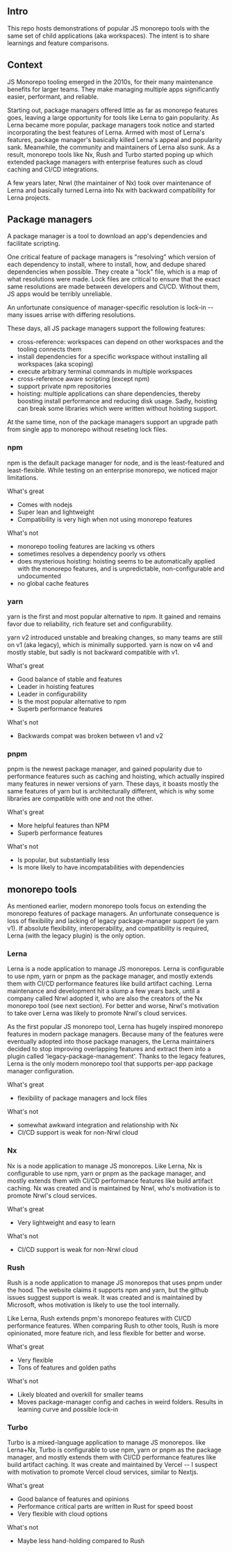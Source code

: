 ## Intro

This repo hosts demonstrations of popular JS monorepo tools with the same set of child applications (aka workspaces). The intent is to share learnings and feature comparisons.


## Context

JS Monorepo tooling emerged in the 2010s, for their many maintenance benefits for larger teams. They make managing multiple apps significantly easier, performant, and reliable.

Starting out, package managers offered little as far as monorepo features goes, leaving a large opportunity for tools like Lerna to gain popularity. As Lerna became more popular, package managers took notice and started incorporating the best features of Lerna. Armed with most of Lerna's features, package manager's basically killed Lerna's appeal and popularity sank. Meanwhile, the community and maintainers of Lerna also sunk. As a result, monorepo tools like Nx, Rush and Turbo started poping up which extended package managers with enterprise features such as cloud caching and CI/CD integrations.

A few years later, Nrwl (the maintainer of Nx) took over maintenance of Lerna and basically turned Lerna into Nx with backward compatibility for Lerna projects.

## Package managers

A package manager is a tool to download an app's dependencies and facilitate scripting.

One critical feature of package managers is "resolving" which version of each dependency to install, where to install, how, and dedupe shared dependencies when possible. They create a "lock" file, which is a map of what resolutions were made. Lock files are critical to ensure that the exact same resolutions are made between developers and CI/CD. Without them, JS apps would be terribly unreliable.

An unfortunate consiquence of manager-specific resolution is lock-in -- many issues arrise with differing resolutions.

These days, all JS package managers support the following features:

- cross-reference: workspaces can depend on other workspaces and the tooling connects them
- install dependencies for a specific workspace without installing all workspaces (aka scoping)
- execute arbitrary terminal commands in multiple workspaces
- cross-reference aware scripting (except npm)
- support private npm repositories
- hoisting: multiple applications can share dependencies, thereby boosting install performance and reducing disk usage. Sadly, hoisting can break some libraries which were written without hoisting
  support.

At the same time, non of the package managers support an upgrade path from single app to monorepo without reseting lock files.

### npm

npm is the default package manager for node, and is the least-featured and least-flexible. While testing on an enterprise monorepo, we noticed major limitations.

What's great
- Comes with nodejs
- Super lean and lightweight
- Compatibility is very high when not using monorepo features

What's not
- monorepo tooling features are lacking vs others
- sometimes resolves a dependency poorly vs others
- does mysterious hoisting: hoisting seems to be automatically applied with the monorepo features, and is unpredictable,
   non-configurable and undocumented
- no global cache features


### yarn

yarn is the first and most popular alternative to npm. It gained and remains favor due to reliability, rich feature set and configurability.

yarn v2 introduced unstable and breaking changes, so many teams are still on v1 (aka legacy), which is minimally supported. yarn is now on v4 and mostly stable, but sadly is not backward compatible with v1.

What's great
- Good balance of stable and features
- Leader in hoisting features
- Leader in configurability
- Is the most popular alternative to npm
- Superb performance features

What's not
- Backwards compat was broken between v1 and v2


### pnpm

pnpm is the newest package manager, and gained popularity due to performance features such as caching and hoisting, which actually inspired many features in newer versions of yarn. These days, it boasts mostly the same features of yarn but is architecturally different, which is why some libraries are compatible with one and not the other.

What's great
- More helpful features than NPM
- Superb performance features

What's not
- Is popular, but substantially less
- Is more likely to have incompatabilities with dependencies


## monorepo tools

As mentioned earlier, modern monorepo tools focus on extending the monorepo features of package managers. An unfortunate consequence is loss of flexibility and lacking of legacy package-manager support (ie yarn v1). If absolute flexibility, interoperability, and compatibility is required, Lerna (with the legacy plugin) is the only option.


### Lerna

Lerna is a node application to manage JS monorepos. Lerna is configurable to use npm, yarn or pnpm as the package manager, and mostly extends them with CI/CD performance features like build artifact caching. Lerna maintenance and development hit a slump a few years back, until a company called Nrwl adopted it, who are also the creators of the Nx monorepo tool (see next section). For better and worse, Nrwl's motivation to take over Lerna was likely to promote Nrwl's cloud services.

As the first popular JS monorepo tool, Lerna has hugely inspired monorepo features in modern package managers. Because many of the features were eventually adopted into those package managers, the Lerna maintainers decided to stop improving overlapping features and extract them into a plugin called 'legacy-package-management'. Thanks to the legacy features, Lerna is the only modern monorepo tool that supports per-app package manager configuration.


What's great
- flexibility of package managers and lock files

What's not
- somewhat awkward integration and relationship with Nx
- CI/CD support is weak for non-Nrwl cloud


### Nx

Nx is a node application to manage JS monorepos. Like Lerna, Nx is configurable to use npm, yarn or pnpm as the package manager, and mostly extends them with CI/CD performance features like build artifact caching. Nx was created and is maintained by Nrwl, who's motivation is to promote Nrwl's cloud services.

What's great
- Very lightweight and easy to learn

What's not
- CI/CD support is weak for non-Nrwl cloud


### Rush

Rush is a node application to manage JS monorepos that uses pnpm under the hood. The website claims it supports npm and yarn, but the github issues suggest support is weak. It was created and is maintained by Microsoft, whos motivation is likely to use the tool internally.

Like Lerna, Rush extends pnpm's monorepo features with CI/CD performance features. When comparing Rush to other tools, Rush is more opinionated, more feature rich, and less flexible for better and worse.

What's great
- Very flexible
- Tons of features and golden paths

What's not
- Likely bloated and overkill for smaller teams
- Moves package-manager config and caches in weird folders. Results in learning curve and possible lock-in


### Turbo

Turbo is a mixed-language application to manage JS monorepos. like Lerna+Nx, Turbo is configurable to use npm, yarn or pnpm as the package manager, and mostly extends them with CI/CD performance features like build artifact caching. It was create and maintained by Vercel -- I suspect with motivation to promote Vercel cloud services, similar to Nextjs.

What's great
- Good balance of features and opinions
- Performance critical parts are written in Rust for speed boost
- Very flexible with cloud options

What's not
- Maybe less hand-holding compared to Rush